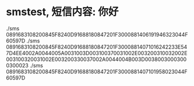 # smstest, 短信内容: 你好
./sms 0891683108200845F8240D91688180847201F3000881406191946323044F60597D
./sms 0891683108200845F8240D91688180847201F30008814071016242233E547D4EE4002A0044005A0031003D003100370031002E003200310032002E003100320031002E003200330037002A0044004B003D00380030003000300023
./sms 0891683108200845F8240D91688180847201F3000881407101958023044F60597D
